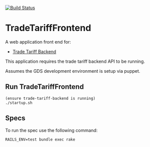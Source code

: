 [![Build Status](https://travis-ci.org/alphagov/trade-tariff-frontend.png?branch=master)](https://travis-ci.org/alphagov/trade-tariff-frontend)

# TradeTariffFrontend

A web application front end for:

* [Trade Tariff Backend](https://github.com/alphagov/trade-tariff-backend)

This application requires the trade tariff backend API to be running.

Assumes the GDS development environment is setup via puppet.

## Run TradeTariffFrontend
    
    (ensure trade-tariff-backend is running)
    ./startup.sh

## Specs

To run the spec use the following command:

    RAILS_ENV=test bundle exec rake
